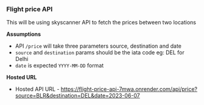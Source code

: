 ### Flight price API

This will be using skyscanner API to fetch the prices between two locations

**Assumptions**

- API `/price` will take three parameters source, destination and date
- `source` and `destination` params should be the iata code eg: DEL for Delhi
- `date` is expected `YYYY-MM-DD` format

**Hosted URL**

- Hosted API URL - https://flight-price-api-7mwa.onrender.com/api/price?source=BLR&destination=DEL&date=2023-06-07
